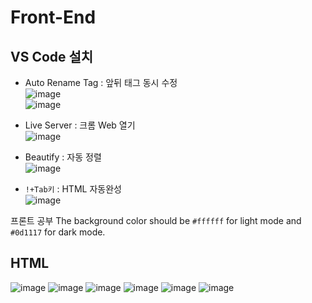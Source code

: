 # Front-End


## VS Code 설치

- Auto Rename Tag : 앞뒤 태그 동시 수정  
![image](https://user-images.githubusercontent.com/35188271/212522488-cc91a896-93e3-45c2-b572-18b787687b44.png)  
![image](https://user-images.githubusercontent.com/35188271/212522475-9aab6f34-2540-438f-b8cb-e0d37a024c44.png)  

- Live Server : 크롬 Web 열기  
![image](https://user-images.githubusercontent.com/35188271/212522665-a2fe6569-2a3f-4b51-84d7-f92ce3209465.png)  

- Beautify : 자동 정렬  
![image](https://user-images.githubusercontent.com/35188271/212522817-65f0d1ac-811b-49d9-b201-8976c9fe28ed.png)  


- `!+Tab키` : HTML 자동완성  
![image](https://user-images.githubusercontent.com/35188271/212522998-706f89aa-ed08-4b9f-9bf6-7ad502e3d0dc.png)


프론트 공부
The background color should be `#ffffff` for light mode and `#0d1117` for dark mode.


## HTML

![image](https://user-images.githubusercontent.com/35188271/212523065-db69a1fd-7354-441f-872f-7f1d1e10bc0b.png)
![image](https://user-images.githubusercontent.com/35188271/212523458-16299ff3-8538-48f6-9fbf-62a8dfcd5083.png)
![image](https://user-images.githubusercontent.com/35188271/212523505-a7462afd-b090-454f-986d-b382c079088a.png)
![image](https://user-images.githubusercontent.com/35188271/212523510-3a61872f-c31b-401c-970c-f2e6ebceed1a.png)
![image](https://user-images.githubusercontent.com/35188271/212523716-5490543e-adc9-4f32-9c60-9401ca8162ad.png)
![image](https://user-images.githubusercontent.com/35188271/212524106-50844f38-fea2-4f9f-bbde-327ece6295ca.png)

